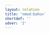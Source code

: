 ```yaml
---
layout: relation
title: 'nmod:bahuv'
shortdef: ''
udver: '2'
---
```

<!-- Interlanguage links updated Út zář 29 18:41:27 CEST 2020 -->
